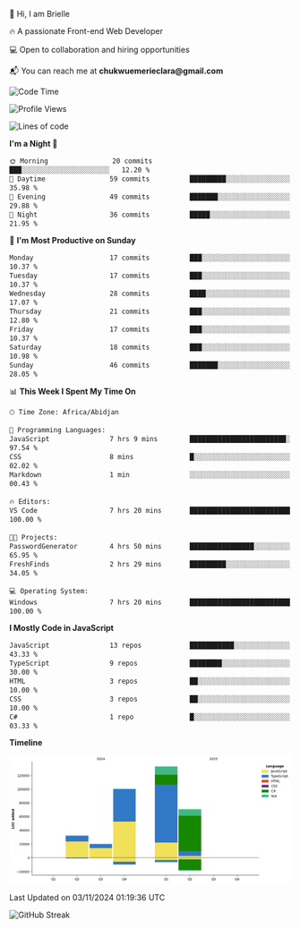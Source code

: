 <div align="left">
  <p>👋 Hi, I am Brielle</p>
  <p>🔥 A passionate Front-end Web Developer</p>
  <p>💻 Open to collaboration and hiring opportunities</p>
  <p>📬 You can reach me at <strong>chukwuemerieclara@gmail.com</strong></p>
</div>


 
 <!--START_SECTION:waka-->
![Code Time](http://img.shields.io/badge/Code%20Time-297%20hrs%2056%20mins-blue)

![Profile Views](http://img.shields.io/badge/Profile%20Views-221-blue)

![Lines of code](https://img.shields.io/badge/From%20Hello%20World%20I%27ve%20Written-107.3%20thousand%20lines%20of%20code-blue)

**I'm a Night 🦉** 

```text
🌞 Morning                20 commits          ███░░░░░░░░░░░░░░░░░░░░░░   12.20 % 
🌆 Daytime                59 commits          █████████░░░░░░░░░░░░░░░░   35.98 % 
🌃 Evening                49 commits          ███████░░░░░░░░░░░░░░░░░░   29.88 % 
🌙 Night                  36 commits          █████░░░░░░░░░░░░░░░░░░░░   21.95 % 
```
📅 **I'm Most Productive on Sunday** 

```text
Monday                   17 commits          ███░░░░░░░░░░░░░░░░░░░░░░   10.37 % 
Tuesday                  17 commits          ███░░░░░░░░░░░░░░░░░░░░░░   10.37 % 
Wednesday                28 commits          ████░░░░░░░░░░░░░░░░░░░░░   17.07 % 
Thursday                 21 commits          ███░░░░░░░░░░░░░░░░░░░░░░   12.80 % 
Friday                   17 commits          ███░░░░░░░░░░░░░░░░░░░░░░   10.37 % 
Saturday                 18 commits          ███░░░░░░░░░░░░░░░░░░░░░░   10.98 % 
Sunday                   46 commits          ███████░░░░░░░░░░░░░░░░░░   28.05 % 
```


📊 **This Week I Spent My Time On** 

```text
🕑︎ Time Zone: Africa/Abidjan

💬 Programming Languages: 
JavaScript               7 hrs 9 mins        ████████████████████████░   97.54 % 
CSS                      8 mins              █░░░░░░░░░░░░░░░░░░░░░░░░   02.02 % 
Markdown                 1 min               ░░░░░░░░░░░░░░░░░░░░░░░░░   00.43 % 

🔥 Editors: 
VS Code                  7 hrs 20 mins       █████████████████████████   100.00 % 

🐱‍💻 Projects: 
PasswordGenerator        4 hrs 50 mins       ████████████████░░░░░░░░░   65.95 % 
FreshFinds               2 hrs 29 mins       █████████░░░░░░░░░░░░░░░░   34.05 % 

💻 Operating System: 
Windows                  7 hrs 20 mins       █████████████████████████   100.00 % 
```

**I Mostly Code in JavaScript** 

```text
JavaScript               13 repos            ███████████░░░░░░░░░░░░░░   43.33 % 
TypeScript               9 repos             ████████░░░░░░░░░░░░░░░░░   30.00 % 
HTML                     3 repos             ██░░░░░░░░░░░░░░░░░░░░░░░   10.00 % 
CSS                      3 repos             ██░░░░░░░░░░░░░░░░░░░░░░░   10.00 % 
C#                       1 repo              █░░░░░░░░░░░░░░░░░░░░░░░░   03.33 % 
```



**Timeline**

![Lines of Code chart](https://raw.githubusercontent.com/Brielle28/Brielle28/main/assets/bar_graph.png)


 Last Updated on 03/11/2024 01:19:36 UTC
<!--END_SECTION:waka-->

![GitHub Streak](https://github-readme-streak-stats.herokuapp.com/?user=Brielle28)



